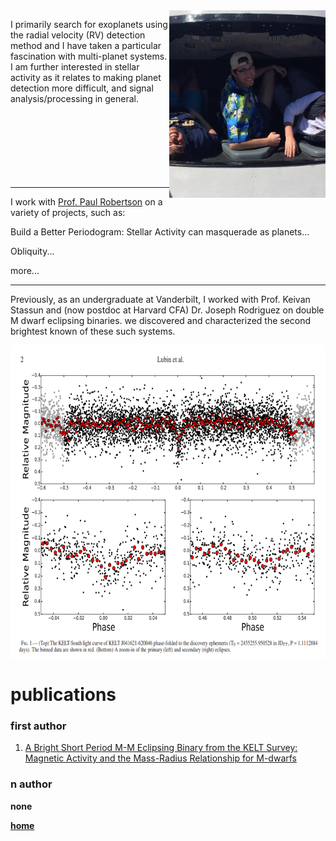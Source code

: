 <img align="right" src="./temp3.jpg" width="250" height="300">

I primarily search for exoplanets using the radial velocity (RV) detection method and 
I have taken a particular fascination with multi-planet systems.
I am further interested in stellar activity as it relates to making planet detection more difficult,
and signal analysis/processing in general.
<br>
<br>
<br>
<br>
<br>
<br>
<br>
<br>
* * * 

I work with [Prof. Paul Robertson](https://faculty.sites.uci.edu/robertson/) on a variety of projects, such as:

Build a Better Periodogram: Stellar Activity can masquerade as planets...

Obliquity...

more...




* * * 

Previously, as an undergraduate at Vanderbilt, I worked with Prof. Keivan Stassun and (now postdoc 
at Harvard CFA) Dr. Joseph Rodriguez on double M dwarf eclipsing binaries. 
we discovered and characterized the second brightest known of these such systems.

<img src= "./keltks20.png" width="600" height="500">



# publications

### first author

1. [A Bright Short Period M-M Eclipsing Binary from the KELT Survey: Magnetic Activity and the Mass-Radius Relationship for M-dwarfs](https://arxiv.org/abs/1706.02401)

### n author

<strong>n<strong>one


[home](./)
